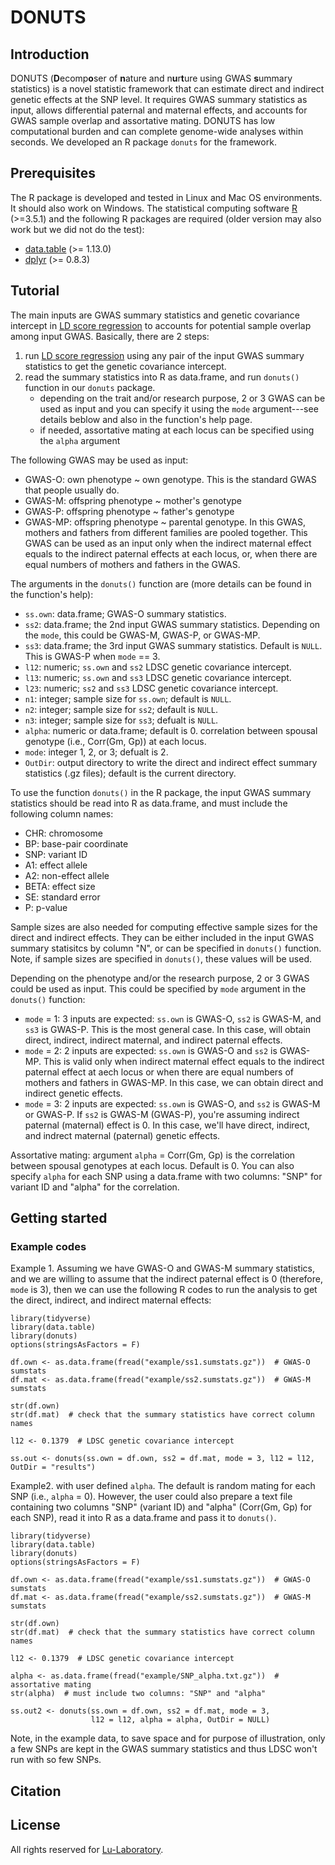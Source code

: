# DONUTS

## Introduction
DONUTS (**D**ecomp**o**ser of **n**ature and n**u**r**t**ure using GWAS **s**ummary statistics) is a novel statistic framework that can estimate direct and indirect genetic effects at the SNP level. It requires GWAS summary statistics as input, allows differential paternal and maternal effects, and accounts for GWAS sample overlap and assortative mating. DONUTS has low computational burden and can complete genome-wide analyses within seconds. We developed an R package `donuts` for the framework.

## Prerequisites
The R package is developed and tested in Linux and Mac OS environments. It should also work on Windows. The statistical computing software [R](https://www.r-project.org/) (>=3.5.1) and the following R packages are required (older version may also work but we did not do the test):
* [data.table](https://cran.r-project.org/web/packages/data.table/index.html) (>= 1.13.0)
* [dplyr](https://cran.r-project.org/web/packages/dplyr/index.html) (>= 0.8.3)

## Tutorial
The main inputs are GWAS summary statistics and genetic covariance intercept in [LD score regression](https://github.com/bulik/ldsc) to accounts for potential sample overlap among input GWAS. Basically, there are 2 steps:

1. run [LD score regression](https://github.com/bulik/ldsc) using any pair of the input GWAS summary statistics to get the genetic covariance intercept.
2. read the summary statistics into R as data.frame, and run `donuts()` function in our `donuts` package. 
    * depending on the trait and/or research purpose, 2 or 3 GWAS can be used as input and you can specify it using the `mode` argument---see details beblow and also in the function's help page.
    * if needed, assortative mating at each locus can be specified using the `alpha` argument

The following GWAS may be used as input:
* GWAS-O: own phenotype ~ own genotype. This is the standard GWAS that people usually do.
* GWAS-M: offspring phenotype ~ mother's genotype
* GWAS-P: offspring phenotype ~ father's genotype
* GWAS-MP: offspring phenotype ~ parental genotype. In this GWAS, mothers and fathers from different families are pooled together. This GWAS can be used as an input only when the indirect maternal effect equals to the indirect paternal effects at each locus, or, when there are equal numbers of mothers and fathers in the GWAS.

The arguments in the `donuts()` function are (more details can be found in the function's help):
* `ss.own`: data.frame; GWAS-O summary statistics.
* `ss2`: data.frame; the 2nd input GWAS summary statistics. Depending on the `mode`, this could be GWAS-M, GWAS-P, or GWAS-MP.
* `ss3`: data.frame; the 3rd input GWAS summary statistics. Default is `NULL`. This is GWAS-P when `mode` == 3.
* `l12`: numeric; `ss.own` and `ss2` LDSC genetic covariance intercept.
* `l13`: numeric; `ss.own` and `ss3` LDSC genetic covariance intercept.
* `l23`: numeric; `ss2` and `ss3` LDSC genetic covariance intercept.
* `n1`: integer; sample size for `ss.own`; default is `NULL`.
* `n2`: integer; sample size for `ss2`; default is `NULL`.
* `n3`: integer; sample size for `ss3`; defualt is `NULL`.
* `alpha`: numeric or data.frame; default is 0. correlation between spousal genotype (i.e., Corr(Gm, Gp)) at each locus.
* `mode`: integer 1, 2, or 3; defualt is 2.
* `OutDir`: output directory to write the direct and indirect effect summary statistics (.gz files); default is the current directory.

To use the function `donuts()` in the R package, the input GWAS summary statistics should be read into R as data.frame, and must include the following column names:

* CHR: chromosome
* BP: base-pair coordinate
* SNP: variant ID
* A1: effect allele
* A2: non-effect allele
* BETA: effect size
* SE: standard error
* P: p-value

Sample sizes are also needed for computing effective sample sizes for the direct and indirect effects. They can be either included in the input GWAS summary statisitcs by column "N", or can be specified in `donuts()` function. Note, if sample sizes are specified in `donuts()`, these values will be used.

Depending on the phenotype and/or the research purpose, 2 or 3 GWAS could be used as input. This could be specified by `mode` argument in the `donuts()` function:
* `mode` = 1: 3 inputs are expected: `ss.own` is GWAS-O, `ss2` is GWAS-M, and `ss3` is GWAS-P. This is the most general case. In this case, will obtain direct, indirect, indirect maternal, and indirect paternal effects.
* `mode` = 2: 2 inputs are expected: `ss.own` is GWAS-O and `ss2` is GWAS-MP. This is valid only when indirect maternal effect equals to the indirect paternal effect at aech locus or when there are equal numbers of mothers and fathers in GWAS-MP. In this case, we can obtain direct and indirect genetic effects.
* `mode` = 3: 2 inputs are expected: `ss.own` is GWAS-O, and `ss2` is GWAS-M or GWAS-P. If `ss2` is GWAS-M (GWAS-P), you're assuming indirect paternal (maternal) effect is 0. In this case, we'll have direct, indirect, and indrect maternal (paternal) genetic effects.

Assortative mating: argument `alpha` = Corr(Gm, Gp) is the correlation between spousal genotypes at each locus. Default is 0. You can also specify `alpha` for each SNP using a data.frame with two columns: "SNP" for variant ID and "alpha" for the correlation.

## Getting started

### Example codes

Example 1. Assuming we have GWAS-O and GWAS-M summary statistics, and we are willing to assume that the indirect paternal effect is 0 (therefore, `mode` is 3), then we can use the following R codes to run the analysis to get the direct, indirect, and indirect maternal effects:

```
library(tidyverse)
library(data.table)
library(donuts)
options(stringsAsFactors = F)

df.own <- as.data.frame(fread("example/ss1.sumstats.gz"))  # GWAS-O sumstats
df.mat <- as.data.frame(fread("example/ss2.sumstats.gz"))  # GWAS-M sumstats

str(df.own)
str(df.mat)  # check that the summary statistics have correct column names

l12 <- 0.1379  # LDSC genetic covariance intercept

ss.out <- donuts(ss.own = df.own, ss2 = df.mat, mode = 3, l12 = l12, OutDir = "results")

```

Example2. with user defined `alpha`. The default is random mating for each SNP (i.e., `alpha` = 0). However, the user could also prepare a text file containing two columns "SNP" (variant ID) and "alpha" (Corr(Gm, Gp) for each SNP), read it into R as a data.frame and pass it to `donuts()`.

```
library(tidyverse)
library(data.table)
library(donuts)
options(stringsAsFactors = F)

df.own <- as.data.frame(fread("example/ss1.sumstats.gz"))  # GWAS-O sumstats
df.mat <- as.data.frame(fread("example/ss2.sumstats.gz"))  # GWAS-M sumstats

str(df.own)
str(df.mat)  # check that the summary statistics have correct column names

l12 <- 0.1379  # LDSC genetic covariance intercept

alpha <- as.data.frame(fread("example/SNP_alpha.txt.gz"))  # assortative mating
str(alpha)  # must include two columns: "SNP" and "alpha"

ss.out2 <- donuts(ss.own = df.own, ss2 = df.mat, mode = 3, 
                  l12 = l12, alpha = alpha, OutDir = NULL)

```

Note, in the example data, to save space and for purpose of illustration, only a few SNPs are kept in the GWAS summary statistics and thus LDSC won't run with so few SNPs.

## Citation

## License
All rights reserved for [Lu-Laboratory](https://qlu-lab.org/).

